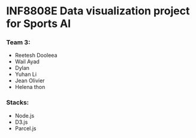 # INF8808E Data visualization project for Sports AI

### Team 3:

- Reetesh Dooleea
- Wail Ayad
- Dylan
- Yuhan Li
- Jean Olivier
- Helena thon

### Stacks:

- Node.js
- D3.js
- Parcel.js

